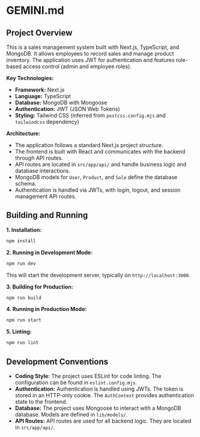 # GEMINI.md

## Project Overview

This is a sales management system built with Next.js, TypeScript, and MongoDB. It allows employees to record sales and manage product inventory. The application uses JWT for authentication and features role-based access control (admin and employee roles).

**Key Technologies:**

*   **Framework:** Next.js
*   **Language:** TypeScript
*   **Database:** MongoDB with Mongoose
*   **Authentication:** JWT (JSON Web Tokens)
*   **Styling:** Tailwind CSS (inferred from `postcss.config.mjs` and `tailwindcss` dependency)

**Architecture:**

*   The application follows a standard Next.js project structure.
*   The frontend is built with React and communicates with the backend through API routes.
*   API routes are located in `src/app/api/` and handle business logic and database interactions.
*   MongoDB models for `User`, `Product`, and `Sale` define the database schema.
*   Authentication is handled via JWTs, with login, logout, and session management API routes.

## Building and Running

**1. Installation:**

```bash
npm install
```

**2. Running in Development Mode:**

```bash
npm run dev
```

This will start the development server, typically on `http://localhost:3000`.

**3. Building for Production:**

```bash
npm run build
```

**4. Running in Production Mode:**

```bash
npm run start
```

**5. Linting:**

```bash
npm run lint
```

## Development Conventions

*   **Coding Style:** The project uses ESLint for code linting. The configuration can be found in `eslint.config.mjs`.
*   **Authentication:** Authentication is handled using JWTs. The token is stored in an HTTP-only cookie. The `AuthContext` provides authentication state to the frontend.
*   **Database:** The project uses Mongoose to interact with a MongoDB database. Models are defined in `lib/models/`.
*   **API Routes:** API routes are used for all backend logic. They are located in `src/app/api/`.
